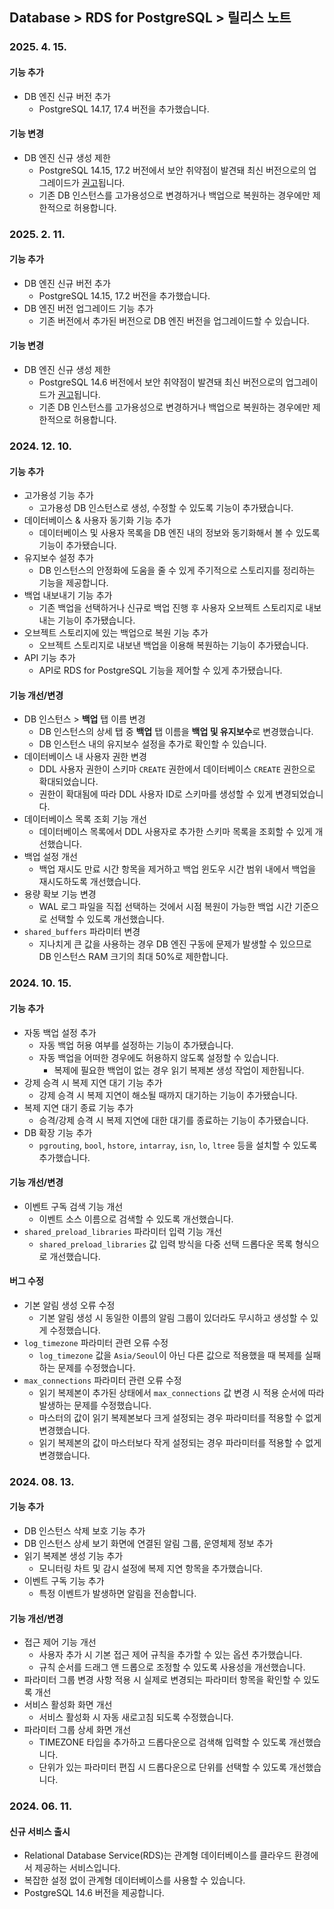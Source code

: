 ## Database > RDS for PostgreSQL > 릴리스 노트

### 2025. 4. 15.

#### 기능 추가

- DB 엔진 신규 버전 추가
    - PostgreSQL 14.17, 17.4 버전을 추가했습니다.

#### 기능 변경

- DB 엔진 신규 생성 제한
    - PostgreSQL 14.15, 17.2 버전에서 보안 취약점이 발견돼 최신 버전으로의 업그레이드가 [권고](https://www.postgresql.org/support/security/CVE-2025-1094/)됩니다.
    - 기존 DB 인스턴스를 고가용성으로 변경하거나 백업으로 복원하는 경우에만 제한적으로 허용합니다.

### 2025. 2. 11.

#### 기능 추가

- DB 엔진 신규 버전 추가
    - PostgreSQL 14.15, 17.2 버전을 추가했습니다.
- DB 엔진 버전 업그레이드 기능 추가
    - 기존 버전에서 추가된 버전으로 DB 엔진 버전을 업그레이드할 수 있습니다.

#### 기능 변경

- DB 엔진 신규 생성 제한
    - PostgreSQL 14.6 버전에서 보안 취약점이 발견돼 최신 버전으로의 업그레이드가 [권고](https://www.postgresql.org/about/news/postgresql-171-165-159-1414-1317-and-1221-released-2955/)됩니다.
    - 기존 DB 인스턴스를 고가용성으로 변경하거나 백업으로 복원하는 경우에만 제한적으로 허용합니다.

### 2024. 12. 10.

#### 기능 추가

- 고가용성 기능 추가
    - 고가용성 DB 인스턴스로 생성, 수정할 수 있도록 기능이 추가됐습니다.
- 데이터베이스 & 사용자 동기화 기능 추가
    - 데이터베이스 및 사용자 목록을 DB 엔진 내의 정보와 동기화해서 볼 수 있도록 기능이 추가됐습니다.
- 유지보수 설정 추가
    - DB 인스턴스의 안정화에 도움을 줄 수 있게 주기적으로 스토리지를 정리하는 기능을 제공합니다.
- 백업 내보내기 기능 추가
    - 기존 백업을 선택하거나 신규로 백업 진행 후 사용자 오브젝트 스토리지로 내보내는 기능이 추가됐습니다.
- 오브젝트 스토리지에 있는 백업으로 복원 기능 추가
    - 오브젝트 스토리지로 내보낸 백업을 이용해 복원하는 기능이 추가됐습니다.
- API 기능 추가
    - API로 RDS for PostgreSQL 기능을 제어할 수 있게 추가됐습니다.

#### 기능 개선/변경

- DB 인스턴스 > **백업** 탭 이름 변경
    - DB 인스턴스의 상세 탭 중 **백업** 탭 이름을 **백업 및 유지보수**로 변경했습니다.
    - DB 인스턴스 내의 유지보수 설정을 추가로 확인할 수 있습니다.
- 데이터베이스 내 사용자 권한 변경
    - DDL 사용자 권한이 스키마 `CREATE` 권한에서 데이터베이스 `CREATE` 권한으로 확대되었습니다.
    - 권한이 확대됨에 따라 DDL 사용자 ID로 스키마를 생성할 수 있게 변경되었습니다.
- 데이터베이스 목록 조회 기능 개선
    - 데이터베이스 목록에서 DDL 사용자로 추가한 스키마 목록을 조회할 수 있게 개선했습니다.
- 백업 설정 개선
    - 백업 재시도 만료 시간 항목을 제거하고 백업 윈도우 시간 범위 내에서 백업을 재시도하도록 개선했습니다.
- 용량 확보 기능 변경
    - WAL 로그 파일을 직접 선택하는 것에서 시점 복원이 가능한 백업 시간 기준으로 선택할 수 있도록 개선했습니다.
- `shared_buffers` 파라미터 변경
    - 지나치게 큰 값을 사용하는 경우 DB 엔진 구동에 문제가 발생할 수 있으므로 DB 인스턴스 RAM 크기의 최대 50%로 제한합니다.

### 2024. 10. 15.

#### 기능 추가

- 자동 백업 설정 추가
    - 자동 백업 허용 여부를 설정하는 기능이 추가됐습니다.
    - 자동 백업을 어떠한 경우에도 허용하지 않도록 설정할 수 있습니다.
        - 복제에 필요한 백업이 없는 경우 읽기 복제본 생성 작업이 제한됩니다.
- 강제 승격 시 복제 지연 대기 기능 추가
    - 강제 승격 시 복제 지연이 해소될 때까지 대기하는 기능이 추가됐습니다.
- 복제 지연 대기 종료 기능 추가
    - 승격/강제 승격 시 복제 지연에 대한 대기를 종료하는 기능이 추가됐습니다.
- DB 확장 기능 추가
    - `pgrouting`, `bool`, `hstore`, `intarray`, `isn`, `lo`, `ltree` 등을 설치할 수 있도록 추가했습니다.

#### 기능 개선/변경

- 이벤트 구독 검색 기능 개선
    - 이벤트 소스 이름으로 검색할 수 있도록 개선했습니다.
- `shared_preload_libraries` 파라미터 입력 기능 개선
    - `shared_preload_libraries` 값 입력 방식을 다중 선택 드롭다운 목록 형식으로 개선했습니다.

#### 버그 수정

- 기본 알림 생성 오류 수정
    - 기본 알림 생성 시 동일한 이름의 알림 그룹이 있더라도 무시하고 생성할 수 있게 수정했습니다.
- `log_timezone` 파라미터 관련 오류 수정
    - `log_timezone` 값을 `Asia/Seoul`이 아닌 다른 값으로 적용했을 때 복제를 실패하는 문제를 수정했습니다.
- `max_connections` 파라미터 관련 오류 수정
    - 읽기 복제본이 추가된 상태에서 `max_connections` 값 변경 시 적용 순서에 따라 발생하는 문제를 수정했습니다.
    - 마스터의 값이 읽기 복제본보다 크게 설정되는 경우 파라미터를 적용할 수 없게 변경했습니다.
    - 읽기 복제본의 값이 마스터보다 작게 설정되는 경우 파라미터를 적용할 수 없게 변경했습니다.

### 2024. 08. 13.

#### 기능 추가

- DB 인스턴스 삭제 보호 기능 추가
- DB 인스턴스 상세 보기 화면에 연결된 알림 그룹, 운영체제 정보 추가
- 읽기 복제본 생성 기능 추가
    - 모니터링 차트 및 감시 설정에 복제 지연 항목을 추가했습니다.
- 이벤트 구독 기능 추가
    - 특정 이벤트가 발생하면 알림을 전송합니다.

#### 기능 개선/변경

- 접근 제어 기능 개선
    - 사용자 추가 시 기본 접근 제어 규칙을 추가할 수 있는 옵션 추가했습니다.
    - 규칙 순서를 드래그 앤 드롭으로 조정할 수 있도록 사용성을 개선했습니다.
- 파라미터 그룹 변경 사항 적용 시 실제로 변경되는 파라미터 항목을 확인할 수 있도록 개선
- 서비스 활성화 화면 개선
    - 서비스 활성화 시 자동 새로고침 되도록 수정했습니다.
- 파라미터 그룹 상세 화면 개선
    - TIMEZONE 타입을 추가하고 드롭다운으로 검색해 입력할 수 있도록 개선했습니다.
    - 단위가 있는 파라미터 편집 시 드롭다운으로 단위를 선택할 수 있도록 개선했습니다.

### 2024. 06. 11.

#### 신규 서비스 출시

- Relational Database Service(RDS)는 관계형 데이터베이스를 클라우드 환경에서 제공하는 서비스입니다.
- 복잡한 설정 없이 관계형 데이터베이스를 사용할 수 있습니다.
- PostgreSQL 14.6 버전을 제공합니다.
